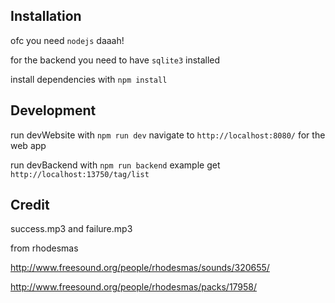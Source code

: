 ## Installation

ofc you need `nodejs` daaah!

for the backend you need to have `sqlite3` installed

install dependencies with `npm install`

## Development

run devWebsite with `npm run dev`
navigate to `http://localhost:8080/` for the web app


run devBackend with `npm run backend`
example get `http://localhost:13750/tag/list`


## Credit
success.mp3 and failure.mp3

from rhodesmas

http://www.freesound.org/people/rhodesmas/sounds/320655/

http://www.freesound.org/people/rhodesmas/packs/17958/
